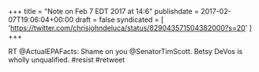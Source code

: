 +++
title = "Note on Feb 7 EDT 2017 at 14:6"
publishdate = 2017-02-07T19:06:04+00:00
draft = false
syndicated = [ 'https://twitter.com/chrisjohndeluca/status/829043571504382000?s=20' ]
+++

RT @ActualEPAFacts: Shame on you @SenatorTimScott. Betsy DeVos is wholly unqualified. #resist #retweet
